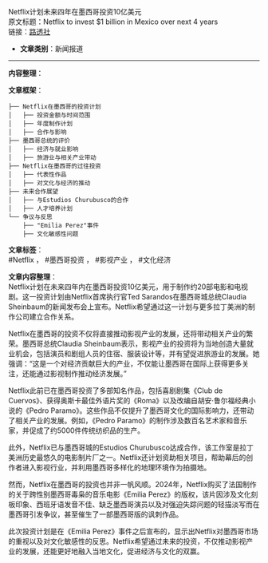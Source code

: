Netflix计划未来四年在墨西哥投资10亿美元  
  原文标题：Netflix to invest $1 billion in Mexico over next 4 years  
  链接：[路透社](https://www.reuters.com/business/media-telecom/netflix-invest-1-billion-mexico-over-next-4-years-2025-02-20/  )

- **文章类别**：新闻报道  

---

**内容整理**：  

**文章框架**：  
```
├── Netflix在墨西哥的投资计划
│   ├── 投资金额与时间范围
│   ├── 年度制作计划
│   ├── 合作与影响
├── 墨西哥总统的评价
│   ├── 经济与就业影响
│   ├── 旅游业与相关产业带动
├── Netflix在墨西哥的过往投资
│   ├── 代表性作品
│   ├── 对文化与经济的推动
├── 未来合作展望
│   ├── 与Estudios Churubusco的合作
│   ├── 人才培养计划
└── 争议与反思
    ├── "Emilia Perez"事件
    ├── 文化敏感性问题
```

**文章标签**：  
#Netflix ， #墨西哥投资 ， #影视产业 ， #文化经济  

**文章内容整理**：  
Netflix计划在未来四年内在墨西哥投资10亿美元，用于制作约20部电影和电视剧。这一投资计划由Netflix首席执行官Ted Sarandos在墨西哥城总统Claudia Sheinbaum的新闻发布会上宣布。Netflix希望通过这一计划与更多拉丁美洲的制作公司建立合作关系。  

Netflix在墨西哥的投资不仅将直接推动影视产业的发展，还将带动相关产业的繁荣。墨西哥总统Claudia Sheinbaum表示，影视产业的投资将为当地创造大量就业机会，包括演员和剧组人员的住宿、服装设计等，并有望促进旅游业的发展。她强调：“这是一个对经济贡献巨大的产业，不仅能让墨西哥在国际上获得更多关注，还能通过影视制作推动经济发展。”  

Netflix此前已在墨西哥投资了多部知名作品，包括喜剧剧集《Club de Cuervos》、获得奥斯卡最佳外语片奖的《Roma》以及改编自胡安·鲁尔福经典小说的《Pedro Paramo》。这些作品不仅提升了墨西哥文化的国际影响力，还带动了相关产业的发展。例如，《Pedro Paramo》的制作涉及数百名艺术家和音乐家，并促成了约5000件传统纺织品的生产。  

此外，Netflix已与墨西哥城的Estudios Churubusco达成合作，该工作室是拉丁美洲历史最悠久的电影制片厂之一。Netflix还计划资助相关项目，帮助幕后的创作者进入影视行业，并利用墨西哥多样化的地理环境作为拍摄地。  

然而，Netflix在墨西哥的投资也并非一帆风顺。2024年，Netflix购买了法国制作的关于跨性别墨西哥毒枭的音乐电影《Emilia Perez》的版权，该片因涉及文化刻板印象、西班牙语发音不佳、缺乏墨西哥演员以及对强迫失踪问题的轻描淡写而在墨西哥引发争议，甚至催生了一部墨西哥版的讽刺作品。  

此次投资计划是在《Emilia Perez》事件之后宣布的，显示出Netflix对墨西哥市场的重视以及对文化敏感性的反思。Netflix希望通过未来的投资，不仅推动影视产业的发展，还能更好地融入当地文化，促进经济与文化的双赢。